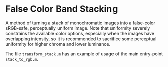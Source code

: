 # False Color Band Stacking

A method of turning a stack of monochromatic images into a false-color sRGB-safe, perceptually uniform image. Note that uniformity severely constrains the available color options, especially when the images have overlapping intensity, so it is recommended to sacrifice some perceptual uniformity for higher chroma and lower luminance.

The file `transform_stack.m` has an example of usage of the main entry-point `stack_to_rgb.m`.

